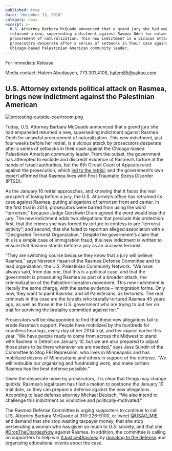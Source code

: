```yaml
---
published: true
date: 'december 13, 2016'
category: news
excerpt: >-
  U.S. Attorney Barbara McQuade announced that a grand jury she had empaneled
  returned a new, superseding indictment against Rasmea Odeh for unlawful
  procurement of naturalization. This new indictment is a vicious attack by
  prosecutors desperate after a series of setbacks in their case against the
  Chicago-based Palestinian American community leader.
---
```

For Immediate Release

Media contact: Hatem Abudayyeh, 773.301.4108, [hatem85@yahoo.com](mailto:hatem85@yahoo.com)

## U.S. Attorney extends political attack on Rasmea, brings new indictment against the Palestinian American

![protesting-outside-courtroom.png]({{site.baseurl}}/assets/img/protesting-outside-courtroom.png)

Today, U.S. Attorney Barbara McQuade announced that a grand jury she had empaneled returned a new, superseding indictment against Rasmea Odeh for unlawful procurement of naturalization. This new indictment, just four weeks before her retrial, is a vicious attack by prosecutors desperate after a series of setbacks in their case against the Chicago-based Palestinian American community leader. From the outset, the government has attempted to exclude and discredit evidence of Rasmea’s torture at the hands of Israeli authorities, but the 6th Circuit Court of Appeals ruled against the prosecution, which [led to the retrial](http://justice4rasmea.org/news/2016/06/14/more-victories-for-the-defense/); and the government’s own expert affirmed that Rasmea lives with Post Traumatic Stress Disorder (PTSD).

As the January 10 retrial approaches, and knowing that it faces the real prospect of losing before a jury, the U.S. Attorney’s office has reframed its case against Rasmea, putting allegations of terrorism front and center. In the first trial in 2014, prosecutors were barred from using the word “terrorism,” because Judge Gershwin Drain agreed the word would bias the jury. The new indictment adds two allegations that preclude this protection: first, that the crimes she was forced by torture to confess to are “terrorist activity”; and second, that she failed to report an alleged association with a “Designated Terrorist Organization.” Despite the government’s claim that this is a simple case of immigration fraud, this new indictment is written to ensure that Rasmea stands before a jury as an accused terrorist.

“They are switching course because they know that a jury will believe Rasmea,” says Nesreen Hasan of the Rasmea Defense Committee and its lead organization, the U.S. Palestinian Community Network. “We have always said, from day one, that this is a political case, and that the government is prosecuting Rasmea as part of a broader attack, the criminalization of the Palestine liberation movement. This new indictment is literally the same charge, with the same evidence – immigration forms. Only now, they want to paint Rasmea, and all Palestinians, as terrorists. The real criminals in this case are the Israelis who brutally tortured Rasmea 45 years ago, as well as those in the U.S. government who are trying to put her on trial for surviving the brutality committed against her.”

Prosecutors will be disappointed to find that these new allegations fail to erode Rasmea’s support. People have mobilized by the hundreds for countless hearings, every day of her 2014 trial, and her appeal earlier this year. “We have people ready to come from across the Midwest to stand with Rasmea in Detroit on January 10, but we are also prepared to adjust those plans to be there whenever we are needed,” says Jess Sundin of the Committee to Stop FBI Repression, who lives in Minneapolis and has mobilized dozens of Minnesotans and others in support of the defense. “We will redouble our organizing and fundraising work, and make certain Rasmea has the best defense possible.”

Given the desperate move by prosecutors, it is clear that things may change quickly. Rasmea’s legal team has filed a motion to postpone the January 10 trial date, so they can prepare a defense against the new allegations. According to lead defense attorney Michael Deutsch, “We also intend to challenge this indictment as vindictive and politically-motivated.”

The Rasmea Defense Committee is urging supporters to continue to call U.S. Attorney Barbara McQuade at 313-226-9100, or tweet [@USAO_MIE](https://twitter.com/usao_mie), and demand that she stop wasting taxpayer money, that she stop persecuting a woman who has given so much to U.S. society, and that she [#DropTheChargesNow](https://twitter.com/hashtag/DropTheChargesNow?src=hash) against Rasmea. In addition, the committee is calling on supporters to help win [#Justice4Rasmea](https://twitter.com/hashtag/Justice4Rasmea?src=hash) by [donating to the defense](http://justice4rasmea.org/donate/) and organizing educational events about the case.
